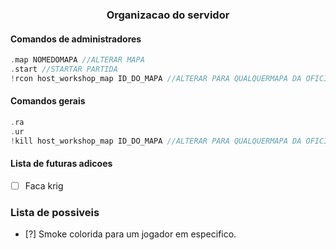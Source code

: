 <div align="center">
    <h3>Organizacao do servidor</h3>
</div>

#### Comandos de administradores
```c
.map NOMEDOMAPA //ALTERAR MAPA
.start //STARTAR PARTIDA
!rcon host_workshop_map ID_DO_MAPA //ALTERAR PARA QUALQUERMAPA DA OFICINA
```

#### Comandos gerais
```c
.ra
.ur
!kill host_workshop_map ID_DO_MAPA //ALTERAR PARA QUALQUERMAPA DA OFICINA
```
#### Lista de futuras adicoes
- [ ] Faca krig


### Lista de possiveis 

- [?] Smoke colorida para um jogador em especifico.